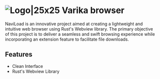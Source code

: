 # ![Logo|25x25](ico/varika.ico) Varika browser
NaviLoad is an innovative project aimed at creating a lightweight and intuitive web browser using Rust's Webview library. The primary objective of this project is to deliver a seamless and swift browsing experience while incorporating an extension feature to facilitate file downloads.

## Features
- Clean Interface
- Rust's Webview Library